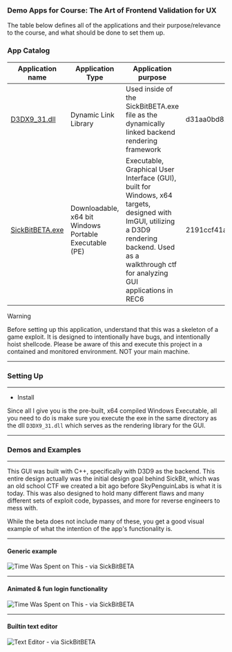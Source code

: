### Demo Apps for Course: The Art of Frontend Validation for UX

The table below defines all of the applications and their purpose/relevance to the course, and what should be done to set them up.

### App Catalog 

| Application name | Application Type  | Application purpose | Sha 1 Hash |
| ---------------- | ----------------- | ------------------- | ---------------- | 
| [D3DX9_31.dll](./D3DX9_31.dll) | Dynamic Link Library | Used inside of the SickBitBETA.exe file as the dynamically linked backend rendering framework | d31aa0bd82d6c968b882c57091252190d74458a3 |
| [SickBitBETA.exe](./SickBitBETA.exe) | Downloadable, x64 bit Windows Portable Executable (PE) | Executable, Graphical User Interface (GUI), built for Windows, x64 targets, designed with ImGUI, utilizing a D3D9 rendering backend. Used as a walkthrough ctf for analyzing GUI applications in REC6 | 2191ccf41ab329bc283001642f6b7903bb24f8a1 |

> [!WARNING]
> Before setting up this application, understand that this was a skeleton of a game exploit. It is designed to intentionally have bugs, and intentionally hoist shellcode. Please be aware of this and execute this project in a contained and monitored environment. NOT your main machine.


---
### Setting Up
---

* Install 

Since all I give you is the pre-built, x64 compiled Windows Executable, all you need to do is make sure you execute the exe in the same directory as the dll `D3DX9_31.dll` which serves as the rendering library for the GUI.

---
### Demos and Examples
---

This GUI was built with C++, specifically with D3D9 as the backend. This entire design actually was the initial design goal behind SickBit, which was an old school CTF we created a bit ago before SkyPenguinLabs is what it is today. This was also designed to hold many different 
flaws and many different sets of exploit code, bypasses, and more for reverse engineers to mess with. 

While the beta does not include many of these, you get a good visual example of what the intention of the app's functionality is.

---
#### Generic example 
![Time Was Spent on This - via SickBitBETA](./Assets/SickBitBetaD1)

---
#### Animated & fun login functionality
![Time Was Spent on This - via SickBitBETA](./Assets/SickBitBetaD3)

---
#### Builtin text editor

![Text Editor - via SickBitBETA](./Assets/SickBitBetaD2)
